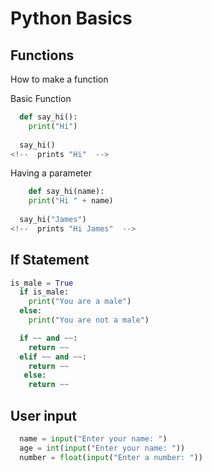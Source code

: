 # Python Basics

## Functions
How to make a function

Basic Function
```python
  def say_hi():
    print("Hi")
  
  say_hi()
<!--  prints "Hi"  -->
```

Having a parameter
```python
    def say_hi(name):
    print("Hi " + name)
  
  say_hi("James")
<!--  prints "Hi James"  -->
```

## If Statement

```python
is_male = True
  if is_male:
    print("You are a male")
  else:
    print("You are not a male")
```
```python
  if ~~ and ~~:
    return ~~
  elif ~~ and ~~:
    return ~~
   else:
    return ~~
```

## User input
```python
  name = input("Enter your name: ")
  age = int(input("Enter your name: "))
  number = float(input("Enter a number: "))
```
